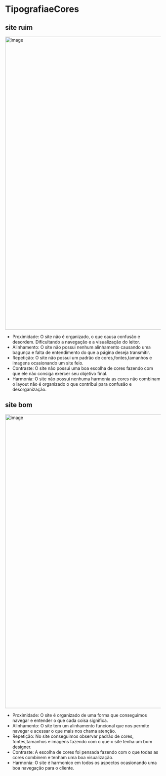# TipografiaeCores
## site ruim 
<img width="944" alt="image" src="https://github.com/user-attachments/assets/e7fd4ecd-3d89-40e1-8079-6328312f9b9b">

* Proximidade: O site não é organizado, o que causa confusão e desordem. Dificultando a navegação e a visualização do leitor.
* Alinhamento: O site não possui nenhum alinhamento causando uma bagunça e falta de entendimento do que a página deseja transmitir.
* Repetição: O site não possui um padrão de cores,fontes,tamanhos e imagens ocasionando um site feio.
* Contraste: O site não possui uma boa escolha de cores fazendo com que ele não consiga exercer seu objetivo final.
* Harmonia: O site não possui nenhuma harmonia as cores não combinam o layout não é organizado o que contribui para confusão e desorganização.

## site bom
<img width="947" alt="image" src="https://github.com/user-attachments/assets/8a74c87b-ce27-484e-a86e-d8be7edf2efe">

* Proximidade: O site é organizado de uma forma que conseguimos navegar e entender o que cada coisa significa.
* Alinhamento: O site tem um alinhamento funcional que nos permite navegar e acessar o que mais nos chama atenção.
* Repetição: No site conseguimos observar padrão de cores, fontes,tamanhos e imagens fazendo com o que o site tenha um bom designer.
* Contraste: A escolha de cores foi pensada fazendo com o que todas as cores combinem e tenham uma boa visualização.
* Harmonia: O site é harmonico em todos os aspectos ocasionando uma boa navegação para o cliente.


